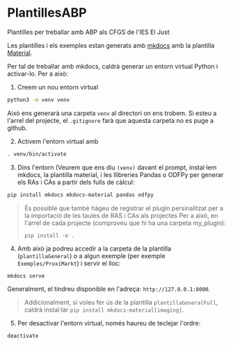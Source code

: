 # PlantillesABP

Plantilles per treballar amb ABP als CFGS de l'IES El Just

Les plantilles i els exemples estan generats amb [mkdocs](https://www.mkdocs.org/) amb la plantilla [Material](https://squidfunk.github.io/mkdocs-material/).

Per tal de treballar amb mkdocs, caldrà generar un entorn virtual Python i activar-lo. Per a això:

1. Creem un nou entorn virtual

```bash
python3 -m venv venv
```

Això ens generarà una carpeta `venv` al directori on ens trobem. Si esteu a l'arrel del projecte, el `.gitignore` farà que aquesta carpeta no es puge a github.

2. Activem l'entorn virtual amb

```bash
. venv/bin/activate
```

3. Dins l'entorn (Veurem que ens diu `(venv)` davant el prompt, instal·lem mkdocs, la plantilla material, i les llibreries Pandas o ODFPy per generar els RAs i CAs a partir dels fulls de càlcul:

```bash
pip install mkdocs mkdocs-material pandas odfpy
```

>
> És possible que tambè hàgeu de registrar el plugin persinalitzat per a la importació de les taules de RAS i CAs als projectes Per a això, en l'arrel de cada projecte (comproveu que hi ha una carpeta my_plugin):
>
> ```
> pip install -e .
> ```


4. Amb això ja podreu accedir a la carpeta de la plantilla (`plantillaGeneral`) o a algun exemple (per exemple `Exemples/ProxiMarkt`) i servir el lloc:
 
```
mkdocs serve
```

Generalment, el tindreu disponible en l'adreça: `http://127.0.0.1:8000`.


>
> Addicionalment, si voleu fer ús de la plantilla `plantillaGeneralFull`, caldrà instal·lar `pip install mkdocs-material[imaging]`.
> 


5. Per desactivar l'entorn virtual, només haureu de teclejar l'ordre:

```
deactivate
```